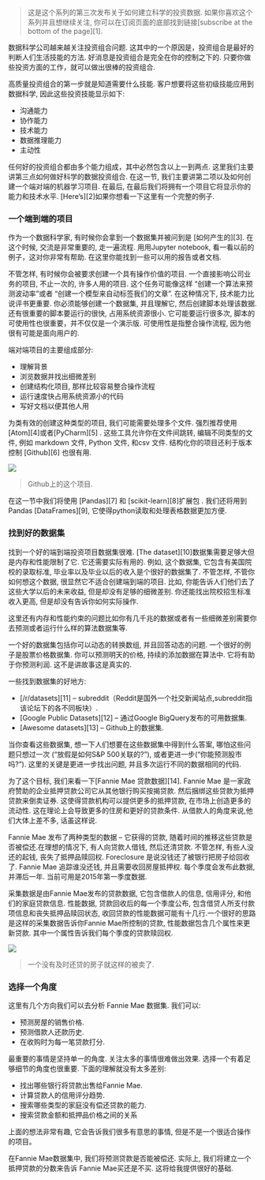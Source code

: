 
>这是这个系列的第三次发布关于如何建立科学的投资数据. 如果你喜欢这个系列并且想继续关注, 你可以在订阅页面的底部找到链接[subscribe at the bottom of the page][1].

数据科学公司越来越关注投资组合问题. 这其中的一个原因是，投资组合是最好的判断人们生活技能的方法. 好消息是投资组合是完全在你的控制之下的. 只要你做些投资方面的工作，就可以做出很棒的投资组合.

高质量投资组合的第一步就是知道需要什么技能. 客户想要将这些初级技能应用到数据科学, 因此这些投资技能显示如下:

- 沟通能力
- 协作能力
- 技术能力
- 数据推理能力
- 主动性

任何好的投资组合都由多个能力组成，其中必然包含以上一到两点. 这里我们主要讲第三点如何做好科学的数据投资组合. 在这一节, 我们主要讲第二项以及如何创建一个端对端的机器学习项目. 在最后, 在最后我们将拥有一个项目它将显示你的能力和技术水平. [Here’s][2]如果你想看一下这里有一个完整的例子.

### 一个端到端的项目

作为一个数据科学家, 有时候你会拿到一个数据集并被问到是 [如何产生的][3]. 在这个时候, 交流是非常重要的, 走一遍流程. 用用Jupyter notebook, 看一看以前的例子，这对你非常有帮助. 在这里你能找到一些可以用的报告或者文档.

不管怎样, 有时候你会被要求创建一个具有操作价值的项目. 一个直接影响公司业务的项目, 不止一次的, 许多人用的项目. 这个任务可能像这样 “创建一个算法来预测波动率”或者 “创建一个模型来自动标签我们的文章”. 在这种情况下, 技术能力比说评书更重要. 你必须能够创建一个数据集, 并且理解它, 然后创建脚本处理该数据. 还有很重要的脚本要运行的很快, 占用系统资源很小. 它可能要运行很多次, 脚本的可使用性也很重要，并不仅仅是一个演示版. 可使用性是指整合操作流程, 因为他很有可能是面向用户的.

端对端项目的主要组成部分:

- 理解背景
- 浏览数据并找出细微差别
- 创建结构化项目, 那样比较容易整合操作流程
- 运行速度快占用系统资源小的代码
- 写好文档以便其他人用

为类有效的创建这种类型的项目, 我们可能需要处理多个文件. 强烈推荐使用 [Atom][4]或者[PyCharm][5] . 这些工具允许你在文件间跳转, 编辑不同类型的文件, 例如 markdown 文件, Python 文件, 和csv 文件. 结构化你的项目还利于版本控制 [Github][6] 也很有用.

![](https://www.dataquest.io/blog/images/end_to_end/github.png)
>Github上的这个项目.

在这一节中我们将使用  [Pandas][7] 和 [scikit-learn][8]扩展包 . 我们还将用到Pandas [DataFrames][9], 它使得python读取和处理表格数据更加方便.

### 找到好的数据集

找到一个好的端到端投资项目数据集很难. [The dataset][10]数据集需要足够大但是内存和性能限制了它. 它还需要实际有用的. 例如, 这个数据集, 它包含有美国院校的录取标准, 毕业率以及毕业以后的收入是个很好的数据集了. 不管怎样, 不管你如何想这个数据, 很显然它不适合创建端到端的项目. 比如, 你能告诉人们他们去了这些大学以后的未来收益, 但是却没有足够的细微差别. 你还能找出院校招生标准收入更高, 但是却没有告诉你如何实际操作.

这里还有内存和性能约束的问题比如你有几千兆的数据或者有一些细微差别需要你去预测或者运行什么样的算法数据集等.

一个好的数据集包括你可以动态的转换数组, 并且回答动态的问题. 一个很好的例子是股票价格数据集. 你可以预测明天的价格, 持续的添加数据在算法中. 它将有助于你预测利润. 这不是讲故事这是真实的.

一些找到数据集的好地方:

- [/r/datasets][11] – subreddit（Reddit是国外一个社交新闻站点,subreddit指该论坛下的各不同板块）.
- [Google Public Datasets][12] – 通过Google BigQuery发布的可用数据集.
- [Awesome datasets][13] – Github上的数据集.

当你查看这些数据集, 想一下人们想要在这些数据集中得到什么答案, 哪怕这些问题只想过一次 (“放假是如何S&P 500关联的?”), 或者更进一步(“你能预测股市吗?”). 这里的关键是更进一步找出问题, 并且多次运行不同的数据相同的代码.

为了这个目标, 我们来看一下[Fannie Mae 贷款数据][14]. Fannie Mae 是一家政府赞助的企业抵押贷款公司它从其他银行购买按揭贷款. 然后捆绑这些贷款为抵押贷款来倒卖证券. 这使得贷款机构可以提供更多的抵押贷款, 在市场上创造更多的流动性. 这在理论上会导致更多的住房和更好的贷款条件. 从借款人的角度来说,他们大体上差不多, 话虽这样说.

Fannie Mae 发布了两种类型的数据 – 它获得的贷款, 随着时间的推移这些贷款是否被偿还.在理想的情况下, 有人向贷款人借钱, 然后还清贷款. 不管怎样, 有些人没还的起钱, 丧失了抵押品赎回权. Foreclosure 是说没钱还了被银行把房子给回收了. Fannie Mae 追踪谁没还钱, 并且需要收回房屋抵押权. 每个季度会发布此数据, 并滞后一年. 当前可用是2015年第一季度数据.

采集数据是由Fannie Mae发布的贷款数据, 它包含借款人的信息, 信用评分, 和他们的家庭贷款信息. 性能数据, 贷款回收后的每一个季度公布, 包含借贷人所支付款项信息和丧失抵押品赎回状态, 收回贷款的性能数据可能有十几行.一个很好的思路是这样的采集数据告诉你Fannie Mae所控制的贷款, 性能数据包含几个属性来更新贷款. 其中一个属性告诉我们每个季度的贷款赎回权.

![](https://www.dataquest.io/blog/images/end_to_end/foreclosure.jpg)
>一个没有及时还贷的房子就这样的被卖了.

### 选择一个角度

这里有几个方向我们可以去分析 Fannie Mae 数据集. 我们可以:

- 预测房屋的销售价格.
- 预测借款人还款历史.
- 在收购时为每一笔贷款打分.

最重要的事情是坚持单一的角度. 关注太多的事情很难做出效果. 选择一个有着足够细节的角度也很重要. 下面的理解就没有太多差别:

- 找出哪些银行将贷款出售给Fannie Mae.
- 计算贷款人的信用评分趋势.
- 搜索哪些类型的家庭没有偿还贷款的能力.
- 搜索贷款金额和抵押品价格之间的关系

上面的想法非常有趣, 它会告诉我们很多有意思的事情, 但是不是一个很适合操作的项目。

在Fannie Mae数据集中, 我们将预测贷款是否能被偿还. 实际上, 我们将建立一个抵押贷款的分数来告诉 Fannie Mae买还是不买. 这将给我提供很好的基础.
